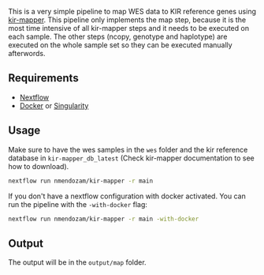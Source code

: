This is a very simple pipeline to map WES data to KIR reference genes using [kir-mapper](https://github.com/erickcastelli/kir-mapper). This pipeline only implements the map step, because it is the most time intensive of all kir-mapper steps and it needs to be executed on each sample. The other steps (ncopy, genotype and haplotype) are executed on the whole sample set so they can be executed manually afterwords.

## Requirements
- [Nextflow](https://www.nextflow.io/)
- [Docker](https://www.docker.com/) or [Singularity](https://sylabs.io/docs/)

## Usage
Make sure to have the wes samples in the `wes` folder and the kir reference database in `kir-mapper_db_latest` (Check kir-mapper documentation to see how to download).
```bash
nextflow run nmendozam/kir-mapper -r main
```
If you don't have a nextflow configuration with docker activated. You can run the pipeline with the `-with-docker` flag:
```bash
nextflow run nmendozam/kir-mapper -r main -with-docker
```
## Output
The output will be in the `output/map` folder.